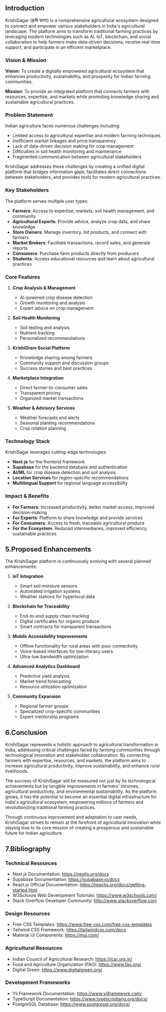 ## Introduction

KrishiSagar (कृषि सागर) is a comprehensive agricultural ecosystem designed to connect and empower various stakeholders in India's agricultural landscape. The platform aims to transform traditional farming practices by leveraging modern technologies such as AI, IoT, blockchain, and social collaboration to help farmers make data-driven decisions, receive real-time support, and participate in an efficient marketplace.

### Vision & Mission

**Vision**: To create a digitally empowered agricultural ecosystem that enhances productivity, sustainability, and prosperity for Indian farming communities.

**Mission**: To provide an integrated platform that connects farmers with resources, expertise, and markets while promoting knowledge sharing and sustainable agricultural practices.

### Problem Statement

Indian agriculture faces numerous challenges including:
- Limited access to agricultural expertise and modern farming techniques
- Inefficient market linkages and price transparency
- Lack of data-driven decision making for crop management
- Difficulties in soil health monitoring and maintenance
- Fragmented communication between agricultural stakeholders

KrishiSagar addresses these challenges by creating a unified digital platform that bridges information gaps, facilitates direct connections between stakeholders, and provides tools for modern agricultural practices.

### Key Stakeholders

The platform serves multiple user types:
- **Farmers**: Access to expertise, markets, soil health management, and community
- **Agricultural Experts**: Provide advice, analyze crop data, and share knowledge
- **Store Owners**: Manage inventory, list products, and connect with farmers
- **Market Brokers**: Facilitate transactions, record sales, and generate reports
- **Consumers**: Purchase farm products directly from producers
- **Students**: Access educational resources and learn about agricultural practices

### Core Features

1. **Crop Analysis & Management**
   - AI-powered crop disease detection
   - Growth monitoring and analysis
   - Expert advice on crop management

2. **Soil Health Monitoring**
   - Soil testing and analysis
   - Nutrient tracking
   - Personalized recommendations

3. **KrishiGram Social Platform**
   - Knowledge sharing among farmers
   - Community support and discussion groups
   - Success stories and best practices

4. **Marketplace Integration**
   - Direct farmer-to-consumer sales
   - Transparent pricing
   - Organized market transactions

5. **Weather & Advisory Services**
   - Weather forecasts and alerts
   - Seasonal planting recommendations
   - Crop rotation planning

### Technology Stack

KrishiSagar leverages cutting-edge technologies:
- **Next.js** for the frontend framework
- **Supabase** for the backend database and authentication
- **AI/ML** for crop disease detection and soil analysis
- **Location Services** for region-specific recommendations
- **Multilingual Support** for regional language accessibility

### Impact & Benefits

- **For Farmers**: Increased productivity, better market access, improved decision-making
- **For Experts**: Platform to share knowledge and provide services
- **For Consumers**: Access to fresh, traceable agricultural produce
- **For the Ecosystem**: Reduced intermediaries, improved efficiency, sustainable practices




## 5.Proposed Enhancements

The KrishiSagar platform is continuously evolving with several planned enhancements:

1. **IoT Integration**
   - Smart soil moisture sensors
   - Automated irrigation systems
   - Weather stations for hyperlocal data

2. **Blockchain for Traceability**
   - End-to-end supply chain tracking
   - Digital certificates for organic produce
   - Smart contracts for transparent transactions

3. **Mobile Accessibility Improvements**
   - Offline functionality for rural areas with poor connectivity
   - Voice-based interfaces for low-literacy users
   - Ultra-low bandwidth optimization

4. **Advanced Analytics Dashboard**
   - Predictive yield analysis
   - Market trend forecasting
   - Resource utilization optimization

5. **Community Expansion**
   - Regional farmer groups
   - Specialized crop-specific communities
   - Expert mentorship programs




## 6.Conclusion

KrishiSagar represents a holistic approach to agricultural transformation in India, addressing critical challenges faced by farming communities through technological innovation and stakeholder collaboration. By connecting farmers with expertise, resources, and markets, the platform aims to increase agricultural productivity, improve sustainability, and enhance rural livelihoods.

The success of KrishiSagar will be measured not just by its technological achievements but by tangible improvements in farmers' incomes, agricultural productivity, and environmental sustainability. As the platform grows, it has the potential to become an essential digital infrastructure for India's agricultural ecosystem, empowering millions of farmers and revolutionizing traditional farming practices.

Through continuous improvement and adaptation to user needs, KrishiSagar strives to remain at the forefront of agricultural innovation while staying true to its core mission of creating a prosperous and sustainable future for Indian agriculture.

## 7.Bibliography

### Technical Resources
- Next.js Documentation: https://nextjs.org/docs
- Supabase Documentation: https://supabase.io/docs
- React.js Official Documentation: https://reactjs.org/docs/getting-started.html
- W3Schools Web Development Tutorials: https://www.w3schools.com/
- Stack Overflow Developer Community: http://www.stackoverflow.com

### Design Resources
- Free CSS Templates: https://www.free-css.com/free-css-templates
- Tailwind CSS Framework: https://tailwindcss.com/docs
- Material UI Components: https://mui.com/

### Agricultural Resources
- Indian Council of Agricultural Research: https://icar.org.in/
- Food and Agriculture Organization (FAO): https://www.fao.org/
- Digital Green: https://www.digitalgreen.org/

### Development Frameworks
- Yii Framework Documentation: https://www.yiiframework.com/
- TypeScript Documentation: https://www.typescriptlang.org/docs/
- PostgreSQL Database: https://www.postgresql.org/docs/ 